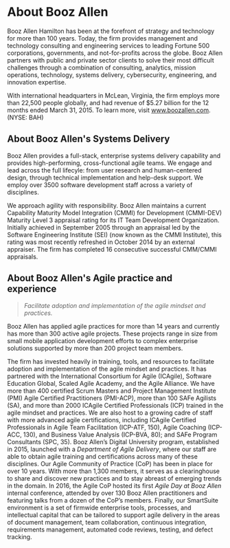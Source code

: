 
# About Booz Allen

Booz Allen Hamilton has been at the forefront of strategy and technology for more than 100 years. Today, the firm provides management and technology consulting and engineering services to leading Fortune 500 corporations, governments, and not-for-profits across the globe. Booz Allen partners with public and private sector clients to solve their most difficult challenges through a combination of consulting, analytics, mission operations, technology, systems delivery, cybersecurity, engineering, and innovation expertise.

With international headquarters in McLean, Virginia, the firm employs more than 22,500 people globally, and had revenue of $5.27 billion for the 12 months ended March 31, 2015. To learn more, visit www.boozallen.com. (NYSE: BAH)

## About Booz Allen's Systems Delivery
Booz Allen provides a full-stack, enterprise systems delivery capability and provides high-performing, cross-functional agile teams. We engage and lead across the full lifecyle: from user research and human-centered design, through technical implementation and help-desk support. We employ over 3500 software development staff across a variety of disciplines.

We approach agility with responsibility. Booz Allen maintains a current Capability Maturity Model Integration (CMMI) for Development (CMMI-DEV) Maturity Level 3 appraisal rating for its IT Team Development Organization. Initially achieved in September
2005 through an appraisal led by the Software Engineering Institute (SEI) (now known as the CMMI Institute), this rating was most recently refreshed in October 2014 by an external appraiser. The firm has completed 16 consecutive successful CMM/CMMI appraisals. 


## About Booz Allen's Agile practice and experience

> _Facilitate adoption and implementation of the agile mindset and practices._

Booz Allen has applied agile practices for more than 14 years and currently has more than 300 active agile projects. These projects range in size from small mobile application development efforts to complex enterprise solutions supported by more than 200 project team members.

The firm has invested heavily in training, tools, and resources to facilitate adoption and implementation of the agile mindset and practices. It has partnered with the International Consortium for Agile (ICAgile), Software Education Global, Scaled Agile Academy, and the Agile Alliance. We have more than 400 certified Scrum Masters and Project Management Institute (PMI) Agile Certified Practitioners (PMI-ACP), more than 100 SAFe Agilists (SA), and more than 2000 ICAgile Certified Professionals (ICP) trained in the agile mindset and practices. We are also host to a growing cadre of staff with more advanced agile certifications, including ICAgile Certified Professionals in Agile Team Facilitation (ICP-ATF, 150), Agile Coaching (ICP-ACC, 130), and Business Value Analysis (ICP-BVA, 80); and SAFe Program Consultants (SPC, 35). Booz Allen’s Digital University program, established in 2015, launched with a _Department of Agile Delivery_, where our staff are able to obtain agile training and certifications across many of these disciplines. Our Agile Community of Practice (CoP) has been in place for over 10 years. With more than 1,300 members, it serves as a clearinghouse to share and discover new practices and to stay abreast of emerging trends in the domain. In 2016, the Agile CoP hosted its first _Agile Day at Booz Allen_ internal conference, attended by over 130 Booz Allen practitioners and featuring talks from a dozen of the CoP’s members. Finally, our SmartSuite environment is a set of firmwide enterprise tools, processes, and intellectual capital that can be tailored to support agile delivery in the areas of document management, team collaboration, continuous integration, requirements management, automated code reviews, testing, and defect tracking.
